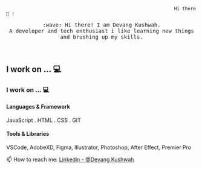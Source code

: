                                                                   Hi there 👋 !

<!--
**DEVANGKUSHWAH/DEVANGKUSHWAH** is a ✨ _special_ ✨ repository because its `README.md` (this file) appears on your GitHub profile.

Here are some ideas to get you started:

- 🔭 I’m currently working on 
- 🌱 I’m currently learning ...
- 👯 I’m looking to collaborate on ...
- 🤔 I’m looking for help with ...
- 💬 Ask me about ...
- 📫 How to reach me: ...
- 😄 Pronouns: ...
- ⚡ Fun fact: ...
-->

                                                             
 <p align="center">
 <samp>
    :wave: Hi there! I am Devang Kushwah. <br>
     A developer and tech enthusiast i like learning new things and brushing up my skills.
  </samp>
  <br>
  <br>
  <br>

  ## I work on ... 💻
  ### I work on ... 💻

  #### Languages & Framework
  JavaScript . HTML . CSS . GIT 
   
  #### Tools & Libraries
  VSCode, AdobeXD, Figma, Illustrator, Photoshop, After Effect, Premier Pro
  
  📫 How to reach me: [Linkedin - @Devang Kushwah](https://www.linkedin.com/in/devang-kushwah-6535a0175/)
</p>
